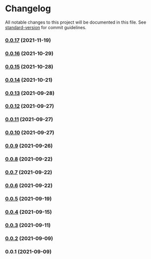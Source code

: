 # Changelog

All notable changes to this project will be documented in this file. See [standard-version](https://github.com/conventional-changelog/standard-version) for commit guidelines.

### [0.0.17](https://github.com/LGDHuaOPER/lgd-utils/compare/v0.0.16...v0.0.17) (2021-11-19)

### [0.0.16](https://github.com/LGDHuaOPER/lgd-utils/compare/v0.0.15...v0.0.16) (2021-10-29)

### [0.0.15](https://github.com/LGDHuaOPER/lgd-utils/compare/v0.0.14...v0.0.15) (2021-10-28)

### [0.0.14](https://github.com/LGDHuaOPER/lgd-utils/compare/v0.0.13...v0.0.14) (2021-10-21)

### [0.0.13](https://github.com/LGDHuaOPER/lgd-utils/compare/v0.0.12...v0.0.13) (2021-09-28)

### [0.0.12](https://github.com/LGDHuaOPER/lgd-utils/compare/v0.0.11...v0.0.12) (2021-09-27)

### [0.0.11](https://github.com/LGDHuaOPER/lgd-utils/compare/v0.0.10...v0.0.11) (2021-09-27)

### [0.0.10](https://github.com/LGDHuaOPER/lgd-utils/compare/v0.0.9...v0.0.10) (2021-09-27)

### [0.0.9](https://github.com/LGDHuaOPER/lgd-utils/compare/v0.0.8...v0.0.9) (2021-09-26)

### [0.0.8](https://github.com/LGDHuaOPER/lgd-utils/compare/v0.0.6...v0.0.8) (2021-09-22)

### [0.0.7](https://github.com/LGDHuaOPER/lgd-utils/compare/v0.0.6...v0.0.7) (2021-09-22)

### [0.0.6](https://github.com/LGDHuaOPER/lgd-utils/compare/v0.0.5...v0.0.6) (2021-09-22)

### [0.0.5](https://github.com/LGDHuaOPER/lgd-utils/compare/v0.0.4...v0.0.5) (2021-09-19)

### [0.0.4](https://github.com/LGDHuaOPER/lgd-utils/compare/v0.0.3...v0.0.4) (2021-09-15)

### [0.0.3](https://github.com/LGDHuaOPER/lgd-utils/compare/v0.0.2...v0.0.3) (2021-09-11)

### [0.0.2](https://github.com/LGDHuaOPER/lgd-utils/compare/v0.0.1...v0.0.2) (2021-09-09)

### 0.0.1 (2021-09-09)
